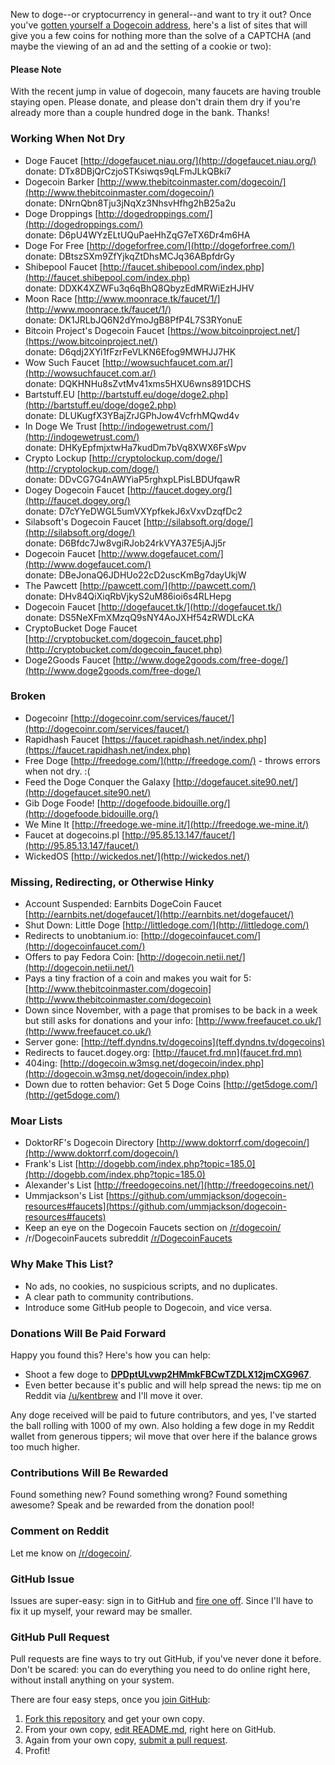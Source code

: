 New to doge--or cryptocurrency in general--and want to try it out? Once you've [gotten yourself a Dogecoin address](http://dogecoin.com/), here's a list of sites that will give you a few coins for nothing more than the solve of a CAPTCHA (and maybe the viewing of an ad and the setting of a cookie or two): 

#### Please Note

With the recent jump in value of dogecoin, many faucets are having trouble staying open.  Please donate, and please don't drain them dry if you're already more than a couple hundred doge in the bank.  Thanks!

### Working When Not Dry

- Doge Faucet [http://dogefaucet.niau.org/](http://dogefaucet.niau.org/)<br>donate: DTx8DBjQrCzjoSTKsiwqs9qLFmJLkQBki7
- Dogecoin Barker [http://www.thebitcoinmaster.com/dogecoin/](http://www.thebitcoinmaster.com/dogecoin/)<br>donate: DNrnQbn8Tju3jNqXz3NhsvHfhg2hB25a2u
- Doge Droppings [http://dogedroppings.com/](http://dogedroppings.com/)<br>donate: D6pU4WYzELtUQuPaeHhZqG7eTX6Dr4m6HA
- Doge For Free [http://dogeforfree.com/](http://dogeforfree.com/)<br>donate: DBtszSXm9ZfYjkqZtDhsMCJq36ABpfdrGy
- Shibepool Faucet [http://faucet.shibepool.com/index.php](http://faucet.shibepool.com/index.php)<br>donate: DDXK4XZWFu3q6qBhQ8QbyzEdMRWiEzHJHV
- Moon Race [http://www.moonrace.tk/faucet/1/](http://www.moonrace.tk/faucet/1/)<br>donate: DK1JRLbJQ6N2dYmoJgB8PfP4L7S3RYonuE
- Bitcoin Project's Dogecoin Faucet [https://wow.bitcoinproject.net/](https://wow.bitcoinproject.net/)<br>donate: D6qdj2XYi1fFzrFeVLKN6Efog9MWHJJ7HK
- Wow Such Faucet [http://wowsuchfaucet.com.ar/](http://wowsuchfaucet.com.ar/)<br>donate: DQKHNHu8sZvtMv41xms5HXU6wns891DCHS
- Bartstuff.EU [http://bartstuff.eu/doge/doge2.php](http://bartstuff.eu/doge/doge2.php)<br>donate: DLUKugfX3YBajZrJGPhJow4VcfrhMQwd4v
- In Doge We Trust [http://indogewetrust.com/](http://indogewetrust.com/)<br>donate: DHKyEpfmjxtwHa7kudDm7bVq8XWX6FsWpv
- Crypto Lockup [http://cryptolockup.com/doge/](http://cryptolockup.com/doge/)<br>donate: DDvCG7G4nAWYiaP5rghxpLPisLBDUfqawR
- Dogey Dogecoin Faucet [http://faucet.dogey.org/](http://faucet.dogey.org/)<br>donate: D7cYYeDWGL5umVXYpfkekJ6xVxvDzqfDc2
- Silabsoft's Dogecoin Faucet [http://silabsoft.org/doge/](http://silabsoft.org/doge/)<br>donate: D6Bfdc7Jw8vgiRJob24rkVYA37E5jAJj5r
- Dogecoin Faucet [http://www.dogefaucet.com/](http://www.dogefaucet.com/)<br>donate: DBeJonaQ6JDHUo22cD2uscKmBg7dayUkjW
- The Pawcett [http://pawcett.com/](http://pawcett.com/)<br>donate: DHv84QiXiqRbVjkyS2uM86ioi6s4RLHepg
- Dogecoin Faucet [http://dogefaucet.tk/](http://dogefaucet.tk/)<br>donate: DS5NeXFmXMzqQ9sNY4AoJXHf54zRWDLcKA
- CryptoBucket Doge Faucet [http://cryptobucket.com/dogecoin_faucet.php](http://cryptobucket.com/dogecoin_faucet.php)
- Doge2Goods Faucet [http://www.doge2goods.com/free-doge/](http://www.doge2goods.com/free-doge/)

### Broken

- Dogecoinr [http://dogecoinr.com/services/faucet/](http://dogecoinr.com/services/faucet/)
- Rapidhash Faucet [https://faucet.rapidhash.net/index.php](https://faucet.rapidhash.net/index.php)
- Free Doge [http://freedoge.com/](http://freedoge.com/) - throws errors when not dry. :(
- Feed the Doge Conquer the Galaxy [http://dogefaucet.site90.net/](http://dogefaucet.site90.net/) 
- Gib Doge Foode! [http://dogefoode.bidouille.org/](http://dogefoode.bidouille.org/)
- We Mine It [http://freedoge.we-mine.it/](http://freedoge.we-mine.it/)
- Faucet at dogecoins.pl [http://95.85.13.147/faucet/](http://95.85.13.147/faucet/)
- WickedOS [http://wickedos.net/](http://wickedos.net/)

### Missing, Redirecting, or Otherwise Hinky

- Account Suspended: Earnbits DogeCoin Faucet [http://earnbits.net/dogefaucet/](http://earnbits.net/dogefaucet/)
- Shut Down: Little Doge [http://littledoge.com/](http://littledoge.com/)
- Redirects to unobtanium.io: [http://dogecoinfaucet.com/](http://dogecoinfaucet.com/)
- Offers to pay Fedora Coin: [http://dogecoin.netii.net/](http://dogecoin.netii.net/)
- Pays a tiny fraction of a coin and makes you wait for 5: [http://www.thebitcoinmaster.com/dogecoin](http://www.thebitcoinmaster.com/dogecoin)
- Down since November, with a page that promises to be back in a week but still asks for donations and your info: [http://www.freefaucet.co.uk/](http://www.freefaucet.co.uk/)
- Server gone: [http://teff.dyndns.tv/dogecoins](teff.dyndns.tv/dogecoins)
- Redirects to faucet.dogey.org: [http://faucet.frd.mn](faucet.frd.mn)
- 404ing: [http://dogecoin.w3msg.net/dogecoin/index.php](http://dogecoin.w3msg.net/dogecoin/index.php)
- Down due to rotten behavior: Get 5 Doge Coins [http://get5doge.com/](http://get5doge.com/)

### Moar Lists

- DoktorRF's Dogecoin Directory [http://www.doktorrf.com/dogecoin/](http://www.doktorrf.com/dogecoin/)
- Frank's List [http://dogebb.com/index.php?topic=185.0](http://dogebb.com/index.php?topic=185.0)
- Alexander's List [http://freedogecoins.net/](http://freedogecoins.net/)
- Ummjackson's List [https://github.com/ummjackson/dogecoin-resources#faucets](https://github.com/ummjackson/dogecoin-resources#faucets)
- Keep an eye on the Dogecoin Faucets section on [/r/dogecoin/](http://www.reddit.com/r/dogecoin/)
- /r/DogecoinFaucets subreddit [/r/DogecoinFaucets](http://www.reddit.com/r/dogecoinfaucets/)

### Why Make This List?

- No ads, no cookies, no suspicious scripts, and no duplicates.
- A clear path to community contributions.
- Introduce some GitHub people to Dogecoin, and vice versa.

### Donations Will Be Paid Forward

Happy you found this? Here's how you can help:

- Shoot a few doge to __<a href="http://dogechain.info/address/DPDptULvwp2HMmkFBCwTZDLX12jmCXG967">DPDptULvwp2HMmkFBCwTZDLX12jmCXG967</a>__.
- Even better because it's public and will help spread the news: tip me on Reddit via [/u/kentbrew](http://reddit.com/u/kentbrew) and I'll move it over.

Any doge received will be paid to future contributors, and yes, I've started the ball rolling with 1000 of my own. Also holding a few doge in my Reddit wallet from generous tippers; wil move that over here if the balance grows too much higher.

### Contributions Will Be Rewarded

Found something new? Found something wrong? Found something awesome? Speak and be rewarded from the donation pool!  

### Comment on Reddit

Let me know on [/r/dogecoin/](http://www.reddit.com/r/dogecoin/comments/1vkyju/doge_faucet_list_powered_by_community/).

### GitHub Issue

Issues are super-easy: sign in to GitHub and [fire one off](https://github.com/kentbrew/dogefaucets/issues/new).  Since I'll have to fix it up myself, your reward may be smaller.

### GitHub Pull Request

Pull requests are fine ways to try out GitHub, if you've never done it before.  Don't be scared:  you can do everything you need to do online right here, without install anything on your system. 

There are four easy steps, once you [join GitHub](https://github.com/join):

1. [Fork this repository](https://github.com/kentbrew/dogefaucets/fork) and get your own copy.
2. From your own copy, [edit README.md](https://help.github.com/articles/editing-files), right here on GitHub.
3. Again from your own copy, [submit a pull request](https://help.github.com/articles/creating-a-pull-request).
4. Profit!

